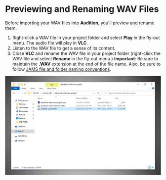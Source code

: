 # Previewing and Renaming WAV Files

Before importing your WAV files into **Audition**, you'll preview and rename them.&#x20;

1. Right-click a WAV file in your project folder and select **Play** in the fly-out menu. The audio file will play in **VLC**.&#x20;
2. Listen to the WAV file to get a sense of its content.&#x20;
3. Close **VLC** and rename the WAV file in your project folder (right-click the WAV file and select **Rename** in the fly-out menu.) **Important**: Be sure to maintain the **.WAV** extension at the end of the file name. Also, be sure to follow [JAMS file and folder naming conventions](https://techresources.gitbook.io/file-and-folder-management-windows-edition/file-and-folder-naming-conventions).&#x20;

![WAV files renamed in a project folder.](../.gitbook/assets/previewing-and-renaming-wav-files.PNG)

